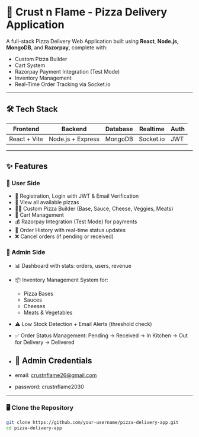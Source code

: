# 🍕 Crust n Flame - Pizza Delivery Application

A full-stack Pizza Delivery Web Application built using **React**, **Node.js**, **MongoDB**, and **Razorpay**, complete with:
- Custom Pizza Builder
- Cart System
- Razorpay Payment Integration (Test Mode)
- Inventory Management
- Real-Time Order Tracking via Socket.io

---

## 🛠️ Tech Stack

| Frontend         | Backend          | Database | Realtime | Auth |
|------------------|------------------|----------|----------|------|
| React + Vite     | Node.js + Express| MongoDB  | Socket.io| JWT  |

---

## ✨ Features

### 👥 User Side
- 🔐 Registration, Login with JWT & Email Verification
- 🧾 View all available pizzas
- 🧑‍🍳 Custom Pizza Builder (Base, Sauce, Cheese, Veggies, Meats)
- 🛒 Cart Management
- 💰 Razorpay Integration (Test Mode) for payments
- 🧾 Order History with real-time status updates
- ❌ Cancel orders (if pending or received)

### 🔐 Admin Side
- 📊 Dashboard with stats: orders, users, revenue
- 📦 Inventory Management System for:
    - Pizza Bases
    - Sauces
    - Cheeses
    - Meats & Vegetables
- ⚠️ Low Stock Detection + Email Alerts (threshold check)
- ✅ Order Status Management: Pending → Received → In Kitchen → Out for Delivery → Delivered

- ## 🔐 Admin Credentials
- email: crustnflame26@gmail.com
- password: crustnflame2030

---

### 🖥️ Clone the Repository

```bash
git clone https://github.com/your-username/pizza-delivery-app.git
cd pizza-delivery-app
